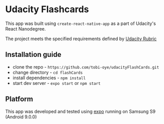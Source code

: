 # Udacity Flashcards

This app was built using `create-react-native-app` as a part of Udacity's React Nanodegree.

The project meets the specified requirements defined by [Udacity Rubric](https://review.udacity.com/#!/rubrics/1021/view)

## Installation guide

- clone the repo - `https://github.com/tobi-oye/udacityFlashCards.git`
- change directory - `cd flashCards`
- install dependencies - `npm install`
- start dev server - `expo start` or `npm start`

## Platform

This app was developed and tested using [expo](https://expo.io/) running on Samsung S9 (Android 9.0.0)
